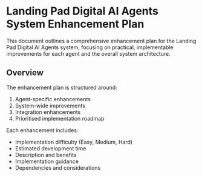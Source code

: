 # Landing Pad Digital AI Agents System Enhancement Plan

This document outlines a comprehensive enhancement plan for the Landing Pad Digital AI Agents system, focusing on practical, implementable improvements for each agent and the overall system architecture.

## Overview

The enhancement plan is structured around:
1. Agent-specific enhancements
2. System-wide improvements
3. Integration enhancements
4. Prioritised implementation roadmap

Each enhancement includes:
- Implementation difficulty (Easy, Medium, Hard)
- Estimated development time
- Description and benefits
- Implementation guidance
- Dependencies and considerations